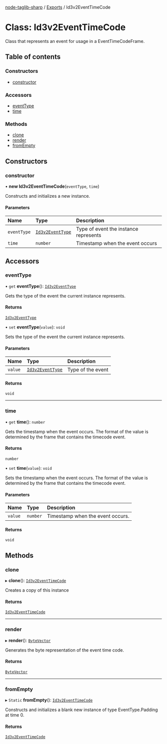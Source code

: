 [node-taglib-sharp](../README.md) / [Exports](../modules.md) / Id3v2EventTimeCode

# Class: Id3v2EventTimeCode

Class that represents an event for usage in a EventTimeCodeFrame.

## Table of contents

### Constructors

- [constructor](Id3v2EventTimeCode.md#constructor)

### Accessors

- [eventType](Id3v2EventTimeCode.md#eventtype)
- [time](Id3v2EventTimeCode.md#time)

### Methods

- [clone](Id3v2EventTimeCode.md#clone)
- [render](Id3v2EventTimeCode.md#render)
- [fromEmpty](Id3v2EventTimeCode.md#fromempty)

## Constructors

### constructor

• **new Id3v2EventTimeCode**(`eventType`, `time`)

Constructs and initializes a new instance.

#### Parameters

| Name        | Type                                           | Description                           |
| :---------- | :--------------------------------------------- | :------------------------------------ |
| `eventType` | [`Id3v2EventType`](../enums/Id3v2EventType.md) | Type of event the instance represents |
| `time`      | `number`                                       | Timestamp when the event occurs       |

## Accessors

### eventType

• `get` **eventType**(): [`Id3v2EventType`](../enums/Id3v2EventType.md)

Gets the type of the event the current instance represents.

#### Returns

[`Id3v2EventType`](../enums/Id3v2EventType.md)

• `set` **eventType**(`value`): `void`

Sets the type of the event the current instance represents.

#### Parameters

| Name    | Type                                           | Description       |
| :------ | :--------------------------------------------- | :---------------- |
| `value` | [`Id3v2EventType`](../enums/Id3v2EventType.md) | Type of the event |

#### Returns

`void`

---

### time

• `get` **time**(): `number`

Gets the timestamp when the event occurs. The format of the value is determined by the
frame that contains the timecode event.

#### Returns

`number`

• `set` **time**(`value`): `void`

Sets the timestamp when the event occurs. The format of the value is determined by the
frame that contains the timecode event.

#### Parameters

| Name    | Type     | Description                      |
| :------ | :------- | :------------------------------- |
| `value` | `number` | Timestamp when the event occurs. |

#### Returns

`void`

## Methods

### clone

▸ **clone**(): [`Id3v2EventTimeCode`](Id3v2EventTimeCode.md)

Creates a copy of this instance

#### Returns

[`Id3v2EventTimeCode`](Id3v2EventTimeCode.md)

---

### render

▸ **render**(): [`ByteVector`](ByteVector.md)

Generates the byte representation of the event time code.

#### Returns

[`ByteVector`](ByteVector.md)

---

### fromEmpty

▸ `Static` **fromEmpty**(): [`Id3v2EventTimeCode`](Id3v2EventTimeCode.md)

Constructs and initializes a blank new instance of type EventType.Padding at time 0.

#### Returns

[`Id3v2EventTimeCode`](Id3v2EventTimeCode.md)
